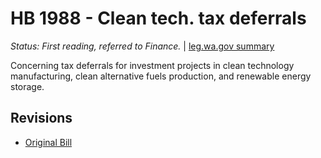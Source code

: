 # HB 1988 - Clean tech. tax deferrals
*Status: First reading, referred to Finance.* | [leg.wa.gov summary](https://app.leg.wa.gov/billsummary?BillNumber=1988&Year=2021)

Concerning tax deferrals for investment projects in clean technology manufacturing, clean alternative fuels production, and renewable energy storage.

## Revisions
* [Original Bill](1/)